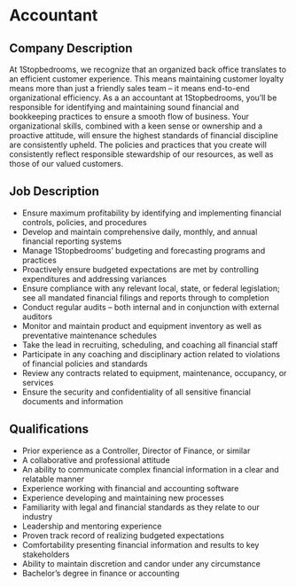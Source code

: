 # Accountant

## Company Description
At 1Stopbedrooms, we recognize that an organized back office translates to an efficient customer experience. This means maintaining customer loyalty means more than just a friendly sales team – it means end-to-end organizational efficiency. As a an accountant at 1Stopbedrooms, you’ll be responsible for identifying and maintaining sound financial and bookkeeping practices to ensure a smooth flow of business. Your organizational skills, combined with a keen sense or ownership and a proactive attitude, will ensure the highest standards of financial discipline are consistently upheld. The policies and practices that you create will consistently reflect responsible stewardship of our resources, as well as those of our valued customers. 

## Job Description
- Ensure maximum profitability by identifying and implementing financial controls, policies, and procedures 
- Develop and maintain comprehensive daily, monthly, and annual financial reporting systems
- Manage 1Stopbedrooms’ budgeting and forecasting programs and practices
- Proactively ensure budgeted expectations are met by controlling expenditures and addressing variances
- Ensure compliance with any relevant local, state, or federal legislation; see all mandated financial filings and reports through to completion
- Conduct regular audits – both internal and in conjunction with external auditors
- Monitor and maintain product and equipment inventory as well as preventative maintenance schedules
- Take the lead in recruiting, scheduling, and coaching all financial staff
- Participate in any coaching and disciplinary action related to violations of financial policies and standards
- Review any contracts related to equipment, maintenance, occupancy, or services 
- Ensure the security and confidentiality of all sensitive financial documents and information

## Qualifications
- Prior experience as a Controller, Director of Finance, or similar
- A collaborative and professional attitude
- An ability to communicate complex financial information in a clear and relatable manner
- Experience working with financial and accounting software
- Experience developing and maintaining new processes 
- Familiarity with legal and financial standards as they relate to our industry
- Leadership and mentoring experience 
- Proven track record of realizing budgeted expectations
- Comfortability presenting financial information and results to key stakeholders
- Ability to maintain discretion and candor under any circumstance
- Bachelor’s degree in finance or accounting